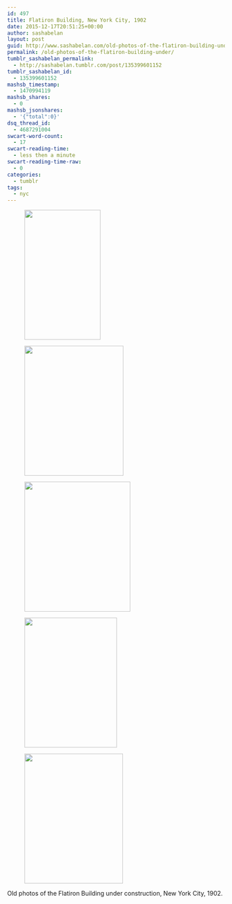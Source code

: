 ```yaml
---
id: 497
title: Flatiron Building, New York City, 1902
date: 2015-12-17T20:51:25+00:00
author: sashabelan
layout: post
guid: http://www.sashabelan.com/old-photos-of-the-flatiron-building-under/
permalink: /old-photos-of-the-flatiron-building-under/
tumblr_sashabelan_permalink:
  - http://sashabelan.tumblr.com/post/135399601152
tumblr_sashabelan_id:
  - 135399601152
mashsb_timestamp:
  - 1470994119
mashsb_shares:
  - 0
mashsb_jsonshares:
  - '{"total":0}'
dsq_thread_id:
  - 4687291004
swcart-word-count:
  - 17
swcart-reading-time:
  - less then a minute
swcart-reading-time-raw:
  - 0
categories:
  - tumblr
tags:
  - nyc
---
```

<div id='gallery-717' class='gallery galleryid-497 gallery-columns-3 gallery-size-medium'>
  <figure class='gallery-item'> 
  
  <div class='gallery-icon portrait'>
    <a href='http://www.sashabelan.ru/wp-content/uploads/2015/12/tumblr_nzislrrefA1qarj97o1_1280.jpg'><img width="176" height="300" src="http://www.sashabelan.ru/wp-content/uploads/2015/12/tumblr_nzislrrefA1qarj97o1_1280-176x300.jpg" class="attachment-medium size-medium" alt="" srcset="http://www.sashabelan.ru/wp-content/uploads/2015/12/tumblr_nzislrrefA1qarj97o1_1280-176x300.jpg 176w, http://www.sashabelan.ru/wp-content/uploads/2015/12/tumblr_nzislrrefA1qarj97o1_1280-600x1024.jpg 600w, http://www.sashabelan.ru/wp-content/uploads/2015/12/tumblr_nzislrrefA1qarj97o1_1280-230x393.jpg 230w, http://www.sashabelan.ru/wp-content/uploads/2015/12/tumblr_nzislrrefA1qarj97o1_1280-350x597.jpg 350w, http://www.sashabelan.ru/wp-content/uploads/2015/12/tumblr_nzislrrefA1qarj97o1_1280.jpg 750w" sizes="(max-width: 176px) 100vw, 176px" /></a>
  </div></figure><figure class='gallery-item'> 
  
  <div class='gallery-icon portrait'>
    <a href='http://www.sashabelan.ru/wp-content/uploads/2015/12/tumblr_nzislrrefA1qarj97o2_1280.jpg'><img width="229" height="300" src="http://www.sashabelan.ru/wp-content/uploads/2015/12/tumblr_nzislrrefA1qarj97o2_1280-229x300.jpg" class="attachment-medium size-medium" alt="" srcset="http://www.sashabelan.ru/wp-content/uploads/2015/12/tumblr_nzislrrefA1qarj97o2_1280-229x300.jpg 229w, http://www.sashabelan.ru/wp-content/uploads/2015/12/tumblr_nzislrrefA1qarj97o2_1280-230x301.jpg 230w, http://www.sashabelan.ru/wp-content/uploads/2015/12/tumblr_nzislrrefA1qarj97o2_1280-350x458.jpg 350w, http://www.sashabelan.ru/wp-content/uploads/2015/12/tumblr_nzislrrefA1qarj97o2_1280.jpg 640w" sizes="(max-width: 229px) 100vw, 229px" /></a>
  </div></figure><figure class='gallery-item'> 
  
  <div class='gallery-icon portrait'>
    <a href='http://www.sashabelan.ru/wp-content/uploads/2015/12/tumblr_nzislrrefA1qarj97o3_400.jpg'><img width="245" height="300" src="http://www.sashabelan.ru/wp-content/uploads/2015/12/tumblr_nzislrrefA1qarj97o3_400-245x300.jpg" class="attachment-medium size-medium" alt="" srcset="http://www.sashabelan.ru/wp-content/uploads/2015/12/tumblr_nzislrrefA1qarj97o3_400-245x300.jpg 245w, http://www.sashabelan.ru/wp-content/uploads/2015/12/tumblr_nzislrrefA1qarj97o3_400-230x282.jpg 230w, http://www.sashabelan.ru/wp-content/uploads/2015/12/tumblr_nzislrrefA1qarj97o3_400-350x429.jpg 350w, http://www.sashabelan.ru/wp-content/uploads/2015/12/tumblr_nzislrrefA1qarj97o3_400.jpg 400w" sizes="(max-width: 245px) 100vw, 245px" /></a>
  </div></figure><figure class='gallery-item'> 
  
  <div class='gallery-icon portrait'>
    <a href='http://www.sashabelan.ru/wp-content/uploads/2015/12/tumblr_nzislrrefA1qarj97o4_400.jpg'><img width="214" height="300" src="http://www.sashabelan.ru/wp-content/uploads/2015/12/tumblr_nzislrrefA1qarj97o4_400-214x300.jpg" class="attachment-medium size-medium" alt="" srcset="http://www.sashabelan.ru/wp-content/uploads/2015/12/tumblr_nzislrrefA1qarj97o4_400-214x300.jpg 214w, http://www.sashabelan.ru/wp-content/uploads/2015/12/tumblr_nzislrrefA1qarj97o4_400-230x322.jpg 230w, http://www.sashabelan.ru/wp-content/uploads/2015/12/tumblr_nzislrrefA1qarj97o4_400-350x490.jpg 350w, http://www.sashabelan.ru/wp-content/uploads/2015/12/tumblr_nzislrrefA1qarj97o4_400.jpg 400w" sizes="(max-width: 214px) 100vw, 214px" /></a>
  </div></figure><figure class='gallery-item'> 
  
  <div class='gallery-icon portrait'>
    <a href='http://www.sashabelan.ru/wp-content/uploads/2015/12/tumblr_nzislrrefA1qarj97o5_1280.jpg'><img width="228" height="300" src="http://www.sashabelan.ru/wp-content/uploads/2015/12/tumblr_nzislrrefA1qarj97o5_1280-228x300.jpg" class="attachment-medium size-medium" alt="" srcset="http://www.sashabelan.ru/wp-content/uploads/2015/12/tumblr_nzislrrefA1qarj97o5_1280-228x300.jpg 228w, http://www.sashabelan.ru/wp-content/uploads/2015/12/tumblr_nzislrrefA1qarj97o5_1280-230x303.jpg 230w, http://www.sashabelan.ru/wp-content/uploads/2015/12/tumblr_nzislrrefA1qarj97o5_1280-350x460.jpg 350w, http://www.sashabelan.ru/wp-content/uploads/2015/12/tumblr_nzislrrefA1qarj97o5_1280.jpg 640w" sizes="(max-width: 228px) 100vw, 228px" /></a>
  </div></figure>
</div>

Old photos of the Flatiron Building under construction, New York City, 1902.